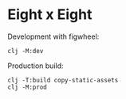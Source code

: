 # Eight x Eight

Development with figwheel:

```
clj -M:dev
```

Production build:

```
clj -T:build copy-static-assets
clj -M:prod
```
